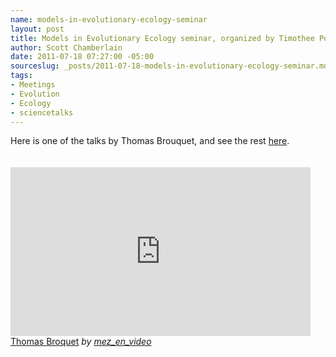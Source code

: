```yaml
--- 
name: models-in-evolutionary-ecology-seminar
layout: post
title: Models in Evolutionary Ecology seminar, organized by Timothee Poisot
author: Scott Chamberlain
date: 2011-07-18 07:27:00 -05:00
sourceslug: _posts/2011-07-18-models-in-evolutionary-ecology-seminar.md
tags: 
- Meetings
- Evolution
- Ecology
- sciencetalks
---
```

Here is one of the talks by Thomas Brouquet, and see the rest <a href="http://www.dailymotion.com/playlist/x1mv7l_mez_en_video_cefe-colloque#videoId=xjylea">here</a>. <br /><br /><br /><iframe frameborder="0" height="270" src="http://www.dailymotion.com/embed/video/xjylea" width="480"></iframe><br /><a href="http://www.dailymotion.com/video/xjylea_thomas-broquet_tech" target="_blank">Thomas Broquet</a> <i>by <a href="http://www.dailymotion.com/mez_en_video" target="_blank">mez_en_video</a></i>
